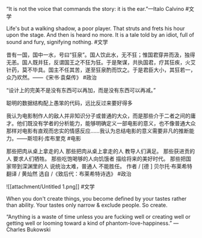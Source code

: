 

“It is not the voice that commands the story: it is the ear.”—Italo Calvino #文学

Life's but a walking shadow, a poor player. That struts and frets his hour upon the stage. And then is heard no more. It is a tale told by an idiot, full of sound and fury, signifying nothing. #文学 


昔有一国，国中一水，号曰“狂泉”。国人饮此水，无不狂；惟国君穿井而汲，独得无恙。国人既并狂，反谓国王之不狂为狂。于是聚谋，共执国君，疗其狂疾，火艾针药，莫不毕具。国主不任其苦，遂至狂泉酌而饮之。于是君臣大小，其狂若一，众乃欢然。——《宋书·袁粲传》 #政治

“设计上的完美不是没有东西可以再加，而是没有东西可以再减。”

聪明的数据结构配上愚笨的代码，远比反过来要好得多
 
我认为电影制作人的敌人并非知识分子或普通的大众，而是那些介于二者之间的庸才。他们既没有学者的分析能力，能够明确定义一部电影的意义，也不像普通大众那样对电影有直观而忠实的情感反应……我认为总结电影的意义需要非凡的推断能力。——斯坦利·库布里克 #电影

那些把肉从桌上拿走的人 那些把肉从桌上拿走的人 教导人们满足。 那些获进贡的人 要求人们牺牲。 那些吃饱喝够的人向饥饿者 描绘将来的美好时代。 那些把国家带到深渊里的人 说统治太难，普通人 不能胜任。 作者 / [德 ] 贝尔托·布莱希特 翻译 / 黄灿然 选自 /《致后代：布莱希特诗选》 #政治 

![[attachment/Untitled 1.png]] #文学 

When you don't create things, you become defined by your tastes rather than ability. Your tastes only narrow & exclude people. So create.

“Anything is a waste of time unless you are fucking well or creating well or getting well or looming toward a kind of phantom-love-happiness.”
― Charles Bukowski

